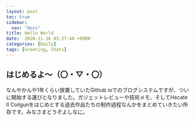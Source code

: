 ```yaml
---
layout: post
toc: true
sidebar:
  nav: "docs"
title: Hello World
date:  2020-11-16 03:37:48 +0900
categories: [Daily]
tags: [Greeting, Chats]
---
```










## はじめるよ～（〇・▽・〇）

なんやかんや1年くらい放置していたGithub ioでのブログシステムですが、ついに開始する運びとなりました。ガジェットレビューや技術メモ、そしてHecate II Coilgunをはじめとする過去作品たちの制作過程なんかをまとめていきたい所存です。みなさまどうぞよしなに。